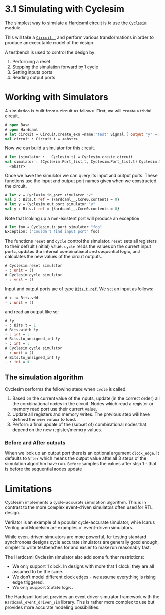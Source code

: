 # 3.1 Simulating with Cyclesim

<!--
```ocaml
# Hardcaml.Caller_id.set_mode Disabled
- : unit = ()
```
-->

The simplest way to simulate a Hardcaml circuit is to use the
[`Cyclesim`](https://ocaml.org/p/hardcaml/latest/doc/Hardcaml/Cyclesim/index.html)
module.

This will take a [`Circuit.t`](https://ocaml.org/p/hardcaml/latest/doc/Hardcaml/Circuit/index.html)
and perform various transformations in
order to produce an executable model of the design.

A testbench is used to control the design by:

1. Performing a reset
2. Stepping the simulation forward by 1 cycle
3. Setting inputs ports
4. Reading output ports

# Working with Simulators

A simulation is built from a circuit as follows. First, we will create
a trivial circuit.

```ocaml
# open Base
# open Hardcaml
# let circuit = Circuit.create_exn ~name:"test" Signal.[ output "y" ~:(input "x" 1)]
val circuit : Circuit.t = <abstr>
```

Now we can build a simulator for this circuit.

```ocaml
# let (simulator : _ Cyclesim.t) = Cyclesim.create circuit
val simulator : (Cyclesim.Port_list.t, Cyclesim.Port_list.t) Cyclesim.t =
  <abstr>
```

Once we have the simulator we can query its input and output ports.
These functions use the input and output port names given when we
constructed the circuit.

```ocaml
# let x = Cyclesim.in_port simulator "x"
val x : Bits.t ref = {Hardcaml__.Core0.contents = 0}
# let y = Cyclesim.out_port simulator "y"
val y : Bits.t ref = {Hardcaml__.Core0.contents = 0}
```

Note that looking up a non-existent port will produce an exception

```ocaml
# let foo = Cyclesim.in_port simulator "foo"
Exception: ("Couldn't find input port" foo)
```

The functions `reset` and `cycle` control the simulator. `reset` sets
all registers to their default (initial) value. `cycle` reads the
values on the current input ports, updates the internal combinational
and sequential logic, and calculates the new values of the circuit
outputs.

```ocaml
# Cyclesim.reset simulator
- : unit = ()
# Cyclesim.cycle simulator
- : unit = ()
```

Input and output ports are of type
[`Bits.t ref`](https://ocaml.org/p/hardcaml/latest/doc/Hardcaml/Bits/index.html).
We set an input as follows:

```ocaml
# x := Bits.vdd
- : unit = ()
```

and read an output like so:

```ocaml
# !y
- : Bits.t = 1
# Bits.width !y
- : int = 1
# Bits.to_unsigned_int !y
- : int = 1
# Cyclesim.cycle simulator
- : unit = ()
# Bits.to_unsigned_int !y
- : int = 0
```


## The simulation algorithm

Cyclesim performs the following steps when `cycle` is called.

1. Based on the current value of the inputs, update (in the correct order) all the
   combinational nodes in the circuit. Nodes which read a register or memory read port use
   their current value.
2. Update all registers and memory writes. The previous step will have defined the new
   values to load.
3. Perform a final update of the (subset of) combinational nodes that depend on the new
   register/memory values.

### Before and After outputs

When we look up an output port there is an optional argument `clock_edge`. It defaults to
`After` which means the output value after all 3 steps of the simulation algorithm have
run. `Before` samples the values after step 1 - that is before the sequential nodes update.

# Limitations

Cyclesim implements a cycle-accurate simulation algorithm. This is in contrast to the
more complex event-driven simulators often used for RTL design.

Verilator is an example of a popular cycle-accurate simulator, while Icarus Verilog and
Modelsim are examples of event-driven simulators.

While event-driven simulators are more powerful, for testing standard synchronous designs
cycle accurate simulators are generally good enough, simpler to write testbenches for and
easier to make run reasonably fast.

The Hardcaml Cyclesim simulator also add some further restrictions:

- We only support 1 clock. In designs with more that 1 clock, they are all assumed to be
  the same.
- We don't model different clock edges - we assume everything is rising edge triggered.
- We only support 2 state logic.

The Hardcaml toolset provides an event driver simulator framework with the
`Hardcaml_event_driven_sim` library. This is rather more complex to use but provides more
accurate modeling possibilities.
